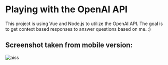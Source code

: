 # Playing with the OpenAI API
This project is using Vue and Node.js to utilize the OpenAI API. The goal is to get context based responses to answer questions based on me. :)

## Screenshot taken from mobile version:
![aiss](https://github.com/oscarpergler/chatgpt-wrapper-portfolio/assets/70218472/953d5e5d-5d51-4016-a198-c910feb87f1e)
